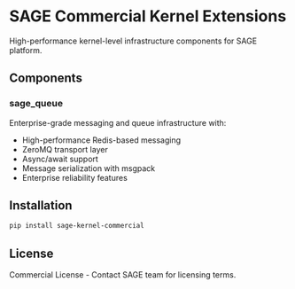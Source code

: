 # SAGE Commercial Kernel Extensions

High-performance kernel-level infrastructure components for SAGE platform.

## Components

### sage_queue
Enterprise-grade messaging and queue infrastructure with:
- High-performance Redis-based messaging
- ZeroMQ transport layer
- Async/await support
- Message serialization with msgpack
- Enterprise reliability features

## Installation

```bash
pip install sage-kernel-commercial
```

## License

Commercial License - Contact SAGE team for licensing terms.
